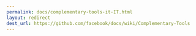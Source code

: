 ```yaml
---
permalink: docs/complementary-tools-it-IT.html
layout: redirect
dest_url: https://github.com/facebook/docs/wiki/Complementary-Tools
---
```

